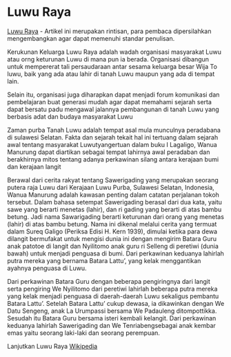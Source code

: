# Luwu Raya
<a href="https://spiritkita.com/">Luwu Raya</a> - Artikel ini merupakan rintisan, para pembaca dipersilahkan mengembangkan agar dapat memenuhi standar penulisan.

Kerukunan Keluarga Luwu Raya adalah wadah organisasi masyarakat Luwu atau orng keturunan Luwu di mana pun ia berada. Organisasi dibangun untuk mempererat tali persaudaraan antar sesama keluarga besar Wija To luwu, baik yang ada atau lahir di tanah Luwu maupun yang ada di tempat lain.

Selain itu, organisasi juga diharapkan dapat menjadi forum komunikasi dan pembelajaran buat generasi mudah agar dapat memahami sejarah serta dapat bersatu padu mengawal jalannya pembangunan di tanah Luwu yang berbasis adat dan budaya masyarakat Luwu

Zaman purba
Tanah Luwu adalah tempat asal mula munculnya peradabana di sulawesi Selatan. Fakta dan sejarah tekait hal ini tertuang dalam sejarah awal tentang masyarakat Luwutyangertuan dalam buku I Lagaligo, Wanua Manurung dapat diartikan sebagai tempat lahirnya awal peradaban dan berakhirnya mitos tentang adanya perkawinan silang antara kerajaan bumi dan kerajaan langit

Berawal dari cerita rakyat tentang Sawerigading yang merupakan seorang putera raja Luwu dari Kerajaan Luwu Purba, Sulawesi Selatan, Indonesia, Wanua Manurung adalah kawasan penting dalam catatan perjalanan tokoh tersebut. Dalam bahasa setempat Sawerigading berasal dari dua kata, yaitu sawe yang berarti menetas (lahir), dan ri gading yang berarti di atas bambu betung. Jadi nama Sawarigading berarti keturunan dari orang yang menetas (lahir) di atas bambu betung. Nama ini dikenal melalui cerita yang termuat dalam Sureq Galigo (Periksa Edisi H. Kern 1939), dimulai ketika para dewa dilangit bermufakat untuk mengisi dunia ini dengan mengirim Batara Guru anak patotoe di langit dan Nyilitomo anak guru ri Selleng di peretiwi (dunia bawah) untuk menjadi penguasa di bumi. Dari perkawinan keduanya lahirlah putra mereka yang bernama Batara Lattu’, yang kelak menggantikan ayahnya penguasa di Luwu.

Dari perkawinan Batara Guru dengan beberapa pengiringnya dari langit serta pengiring We Nyilitomo dari peretiwi lahirlah beberapa putra mereka yang kelak menjadi penguasa di daerah-daerah Luwu sekaligus pembantu Batara Lattu’. Setelah Batara Lattu’ cukup dewasa, ia dikawinkan dengan We Datu Sengeng, anak La Urumpassi bersama We Padauleng ditompottikka. Sesudah itu Batara Guru bersama isteri kembali kelangit. Dari perkawinan keduanya lahirlah Sawerigading dan We Tenriabengsebagai anak kembar emas yaitu seorang laki-laki dan seorang perempuan.

Lanjutkan Luwu Raya <a href="https://id.wikipedia.org/wiki/Kerukunan_Keluarga_Luwu_Raya">Wikipedia</a>

